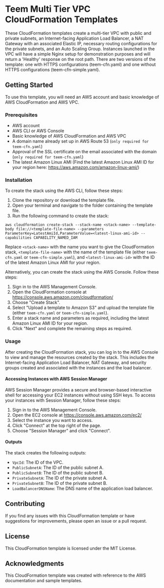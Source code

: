 # Teem Multi Tier VPC CloudFormation Templates

These CloudFormation templates create a multi-tier VPC with public and private subnets, an Internet-facing Application Load Balancer, a NAT Gateway with an associated Elastic IP, necessary routing configurations for the private subnets, and an Auto Scaling Group. Instances launched in the VPC will have a simple Nginx setup for demonstration purposes and will return a 'Healthy' response on the root path. There are two versions of the template: one with HTTPS configurations (teem-cfn.yaml) and one without HTTPS configurations (teem-cfn-simple.yaml).

## Getting Started

To use this template, you will need an AWS account and basic knowledge of AWS CloudFormation and AWS VPC.

### Prerequisites

- AWS account
- AWS CLI or AWS Console
- Basic knowledge of AWS CloudFormation and AWS VPC
- A domain name already set up in AWS Route 53 (`only required for teem-cfn.yaml`)
- Approval of the SSL certificate on the email associated with the domain (`only required for teem-cfn.yaml`)
- The latest Amazon Linux AMI (Find the latest Amazon Linux AMI ID for your region here: https://aws.amazon.com/amazon-linux-ami/)

### Installation

To create the stack using the AWS CLI, follow these steps:

1. Clone the repository or download the template file.
2. Open your terminal and navigate to the folder containing the template file.
3. Run the following command to create the stack:

`aws cloudformation create-stack --stack-name <stack-name> --template-body file://<template-file-name> --parameters ParameterKey=LatestAmiId,ParameterValue=<latest-linux-ami-id> --capabilities CAPABILITY_NAMED_IAM`
    
Replace `<stack-name>` with the name you want to give the CloudFormation stack, `<template-file-name>` with the name of the template file (either `teem-cfn.yaml` or `teem-cfn-simple.yaml`), and `<latest-linux-ami-id>` with the ID of the latest Amazon Linux AMI for your region.

Alternatively, you can create the stack using the AWS Console. Follow these steps:

1. Sign in to the AWS Management Console.
2. Open the CloudFormation console at https://console.aws.amazon.com/cloudformation/
3. Choose "Create Stack".
4. Select "Upload a template to Amazon S3" and upload the template file (either `teem-cfn.yaml` or `teem-cfn-simple.yaml`).
5. Enter a stack name and parameters as required, including the latest Amazon Linux AMI ID for your region.
6. Click "Next" and complete the remaining steps as required.

### Usage

After creating the CloudFormation stack, you can log in to the AWS Console to view and manage the resources created by the stack. This includes the Internet-facing Application Load Balancer, NAT Gateway, and security groups created and associated with the instances and the load balancer.

#### Accessing Instances with AWS Session Manager

AWS Session Manager provides a secure and browser-based interactive shell for accessing your EC2 instances without using SSH keys. To access your instances with Session Manager, follow these steps:

1. Sign in to the AWS Management Console.
2. Open the EC2 console at https://console.aws.amazon.com/ec2/
3. Select the instance you want to access.
4. Click "Connect" at the top right of the page.
5. Choose "Session Manager" and click "Connect".

#### Outputs

The stack creates the following outputs:

- `VpcId`: The ID of the VPC.
- `PublicSubnetA`: The ID of the public subnet A.
- `PublicSubnetB`: The ID of the public subnet B.
- `PrivateSubnetA`: The ID of the private subnet A.
- `PrivateSubnetB`: The ID of the private subnet B.
- `LoadBalancerDNSName`: The DNS name of the application load balancer.

## Contributing

If you find any issues with this CloudFormation template or have suggestions for improvements, please open an issue or a pull request.

## License

This CloudFormation template is licensed under the MIT License.

## Acknowledgments

This CloudFormation template was created with reference to the AWS documentation and sample templates.
